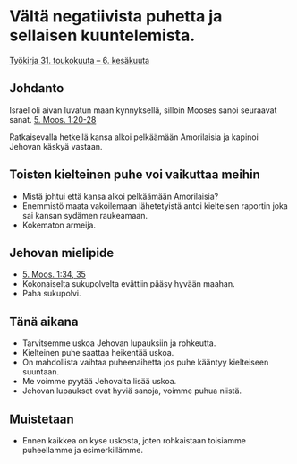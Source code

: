 # Vältä negatiivista puhetta ja sellaisen kuuntelemista.
[Työkirja 31. toukokuuta – 6. kesäkuuta](https://wol.jw.org/fi/wol/d/r16/lp-fi/202021171)


## Johdanto
Israel oli aivan luvatun maan kynnyksellä, silloin Mooses sanoi seuraavat sanat. [5. Moos. 1:20-28](https://wol.jw.org/fi/wol/b/r16/lp-fi/nwtsty/5/1#study=discover&v=5:1:20-5:1:28)

Ratkaisevalla hetkellä kansa alkoi pelkäämään Amorilaisia ja kapinoi Jehovan käskyä vastaan.

## Toisten kielteinen puhe voi vaikuttaa meihin
* Mistä johtui että kansa alkoi pelkäämään Amorilaisia?
* Enemmistö maata vakoilemaan lähetetyistä antoi kielteisen raportin joka sai kansan sydämen raukeamaan.
* Kokematon armeija.

## Jehovan mielipide
* [5. Moos. 1:34, 35](https://wol.jw.org/fi/wol/b/r16/lp-fi/nwtsty/5/1#study=discover&v=5:1:34-5:1:35)
* Kokonaiselta sukupolvelta evättiin pääsy hyvään maahan.
* Paha sukupolvi.

## Tänä aikana
* Tarvitsemme uskoa Jehovan lupauksiin ja rohkeutta.
* Kielteinen puhe saattaa heikentää uskoa.
* On mahdollista vaihtaa puheenaihetta jos puhe kääntyy kielteiseen suuntaan.
* Me voimme pyytää Jehovalta lisää uskoa.
* Jehovan lupaukset ovat hyviä sanoja, voimme puhua niistä.

## Muistetaan
* Ennen kaikkea on kyse uskosta, joten rohkaistaan toisiamme puheellamme ja esimerkillämme.

